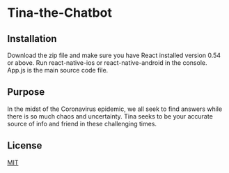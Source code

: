 # Tina-the-Chatbot

## Installation
Download the zip file and make sure you have React installed version 0.54 or above. Run react-native-ios or react-native-android in the console. App.js is the main source code file.

## Purpose
In the midst of the Coronavirus epidemic, we all seek to find answers while there is so much chaos and uncertainty. Tina seeks to be your accurate source of info and friend in these challenging times.


## License
[MIT](https://choosealicense.com/licenses/mit/)
